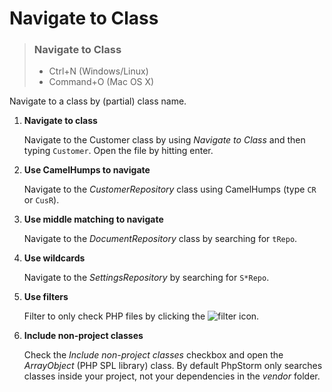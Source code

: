 # Navigate to Class

> ### Navigate to Class
> - Ctrl+N (Windows/Linux)
> - Command+O (Mac OS X)

Navigate to a class by (partial) class name.

1. **Navigate to class**

    Navigate to the Customer class by using *Navigate to Class* and then typing `Customer`. Open the file by hitting enter.

2. **Use CamelHumps to navigate**

    Navigate to the _CustomerRepository_ class using CamelHumps (type `CR` or `CusR`).

3. **Use middle matching to navigate**
    
    Navigate to the _DocumentRepository_ class by searching for `tRepo`.

4. **Use wildcards**

    Navigate to the _SettingsRepository_ by searching for `S*Repo`.

5. **Use filters** 

    Filter to only check PHP files by clicking the ![filter](https://www.jetbrains.com/help/img/idea/2017.1/filter.png) icon.

6. **Include non-project classes**
   
   Check the _Include non-project classes_ checkbox and open the _ArrayObject_ (PHP SPL library) class. By default PhpStorm only searches classes inside your project, not your dependencies in the _vendor_ folder.
